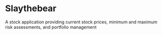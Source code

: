 # Slaythebear
A stock application providing current stock prices, minimum and maximum risk assessments, and portfolio management
